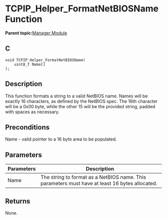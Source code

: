 # TCPIP\_Helper\_FormatNetBIOSName Function

**Parent topic:**[Manager Module](GUID-B37C4F4C-DC2D-48D9-9909-AACBA987B57A.md)

## C

```
void TCPIP_Helper_FormatNetBIOSName(
    uint8_t Name[]
);
```

## Description

This function formats a string to a valid NetBIOS name. Names will be exactly 16 characters, as defined by the NetBIOS spec. The 16th character will be a 0x00 byte, while the other 15 will be the provided string, padded with spaces as necessary.

## Preconditions

Name - valid pointer to a 16 byte area to be populated.

## Parameters

|Parameters|Description|
|----------|-----------|
|Name|The string to format as a NetBIOS name. This parameters must have at least 16 bytes allocated.|

## Returns

None.

